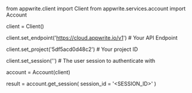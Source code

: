 from appwrite.client import Client
from appwrite.services.account import Account


client = Client()

client.set_endpoint('https://cloud.appwrite.io/v1') # Your API Endpoint

client.set_project('5df5acd0d48c2') # Your project ID

client.set_session('') # The user session to authenticate with

account = Account(client)

result = account.get_session(
    session_id = '<SESSION_ID>'
)
